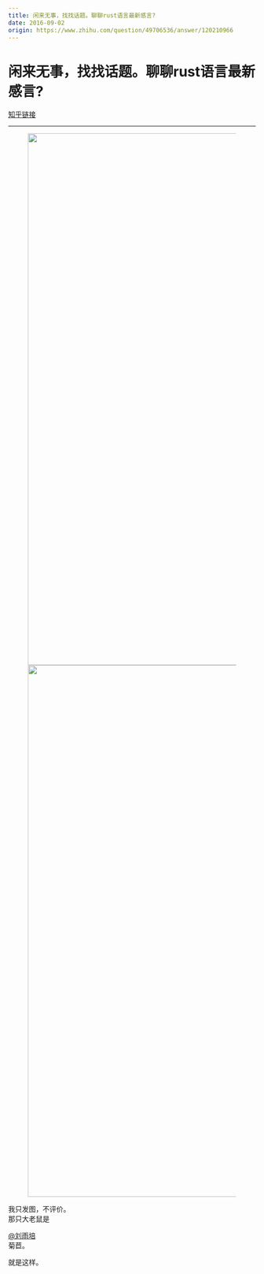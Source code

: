 ```yaml
---
title: 闲来无事，找找话题。聊聊rust语言最新感言?
date: 2016-09-02
origin: https://www.zhihu.com/question/49706536/answer/120210966
---
```

# 闲来无事，找找话题。聊聊rust语言最新感言?

[知乎链接](https://www.zhihu.com/question/49706536/answer/120210966)

---------

<span class="RichText ztext CopyrightRichText-richText" itemprop="text"><p></p><figure><noscript><img data-rawwidth="1080" data-rawheight="1920" src="https://pic4.zhimg.com/50/c5af22274b1c06c938a87e228516caa1_hd.jpg?source=1940ef5c" class="origin_image zh-lightbox-thumb" width="1080" data-original="https://pic3.zhimg.com/c5af22274b1c06c938a87e228516caa1_r.jpg?source=1940ef5c"/></noscript><img data-rawwidth="1080" data-rawheight="1920" src="https://pic4.zhimg.com/80/c5af22274b1c06c938a87e228516caa1_720w.jpg?source=1940ef5c" class="origin_image zh-lightbox-thumb lazy" width="1080" data-original="https://pic3.zhimg.com/c5af22274b1c06c938a87e228516caa1_r.jpg?source=1940ef5c" data-actualsrc="https://pic4.zhimg.com/50/c5af22274b1c06c938a87e228516caa1_hd.jpg?source=1940ef5c" data-lazy-status="ok"></figure><p></p><p>我只发图，不评价。<br>那只大老鼠是<span><span class="UserLink"><div class="Popover"><div id="Popover12-toggle" aria-haspopup="true" aria-expanded="false" aria-owns="Popover12-content"><a class="UserLink-link" data-za-detail-view-element_name="User" target="_blank" href="//www.zhihu.com/people/60ba2328092904486c9e2fc636ce949d">@刘雨培</a></div></div></span></span>菊苣。</p>就是这样。</span>
